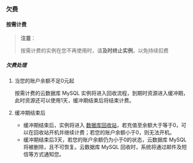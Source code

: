 ### 欠费

#### 按需计费

> **注意**：
>
> 按需计费的实例在您不再使用时，请**及时终止实例**，以免持续扣费

##### 欠费处理

1. 当您的账户余额不足0元起

   按需计费的云数据库 MySQL 实例将进入回收流程，到期时资源进入缓冲期，此时资源还可以使用1天，缓冲期结束后将结束计费。

2. 缓冲期结束后

   + 缓冲期结束后，实例将进入 [数据库回收站](https://console.capitalonline.net/dbinstances_recycle)，若充值至余额大于等于0，可以在回收站开机并继续计费；若您的账户余额小于0，则无法开机。
   + 缓冲期结束后3天，若您的账户余额仍为小于0的状态，云数据库 MySQL 将被删除，且不可恢复。云数据库 MySQL 回收时，系统将通过邮件及短信等方式通知您。
